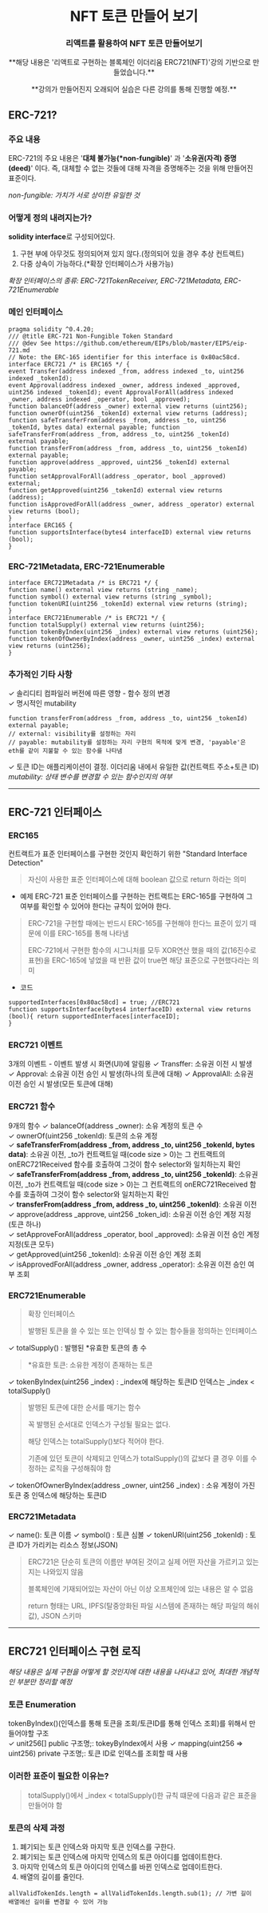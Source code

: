 <h1 align="center">NFT 토큰 만들어 보기</h1>
<h3 align="center">리액트를 활용하여 NFT 토큰 만들어보기</h3>
<p align="center">**해당 내용은 '리액트로 구현하는 블록체인 이더리움 ERC721(NFT)'강의 기반으로 만들었습니다.**</p>
<p align="center">**강의가 만들어진지 오래되어 실습은 다른 강의를 통해 진행할 예정.**</p>

## ERC-721?

### 주요 내용

ERC-721의 주요 내용은 '**대체 불가능(\*non-fungible)**' 과 '**소유권(자격) 증명(deed)**' 이다.
즉, 대체할 수 없는 것들에 대해 자격을 증명해주는 것을 위해 만들어진 표준이다.

_non-fungible: 가치가 서로 상이한 유일한 것_

### 어떻게 정의 내려지는가?

**solidity interface**로 구성되어있다.

1. 구현 부에 아무것도 정의되어져 있지 않다.(정의되어 있을 경우 추상 컨트렉트)
2. 다중 상속이 가능하다.(\*확장 인터페이스가 사용가능)

_확장 인터페이스의 종류: ERC-721TokenReceiver, ERC-721Metadata, ERC-721Enumerable_

### 메인 인터페이스

```
pragma solidity ^0.4.20;
/// @title ERC-721 Non-Fungible Token Standard
/// @dev See https://github.com/ethereum/EIPs/blob/master/EIPS/eip-721.md 
// Note: the ERC-165 identifier for this interface is 0x80ac58cd. 
interface ERC721 /* is ERC165 */ {
event Transfer(address indexed _from, address indexed _to, uint256 indexed _tokenId);
event Approval(address indexed _owner, address indexed _approved, uint256 indexed _tokenId); event ApprovalForAll(address indexed _owner, address indexed _operator, bool _approved);
function balanceOf(address _owner) external view returns (uint256);
function ownerOf(uint256 _tokenId) external view returns (address);
function safeTransferFrom(address _from, address _to, uint256 _tokenId, bytes data) external payable; function safeTransferFrom(address _from, address _to, uint256 _tokenId) external payable;
function transferFrom(address _from, address _to, uint256 _tokenId) external payable;
function approve(address _approved, uint256 _tokenId) external payable;
function setApprovalForAll(address _operator, bool _approved) external;
function getApproved(uint256 _tokenId) external view returns (address);
function isApprovedForAll(address _owner, address _operator) external view returns (bool);
}
interface ERC165 {
function supportsInterface(bytes4 interfaceID) external view returns (bool);
}
```

### ERC-721Metadata, ERC-721Enumerable

```
interface ERC721Metadata /* is ERC721 */ {
function name() external view returns (string _name);
function symbol() external view returns (string _symbol);
function tokenURI(uint256 _tokenId) external view returns (string);
}
interface ERC721Enumerable /* is ERC721 */ {
function totalSupply() external view returns (uint256);
function tokenByIndex(uint256 _index) external view returns (uint256);
function tokenOfOwnerByIndex(address _owner, uint256 _index) external view returns (uint256);
}
```

### 추가적인 기타 사항
✓ 솔리디티 컴파일러 버전에 따른 영향 - 함수 정의 변경 </br>
✓ 명시적인 mutability 
```
function transferFrom(address _from, address _to, uint256 _tokenId) external payable;
// external: visibility를 설정하는 자리
// payable: mutability를 설정하는 자리 구현의 목적에 맞게 변경, 'payable'은 eth를 같이 지불할 수 있는 함수를 나타냄
```
✓ 토큰 ID는 애플리케이션이 결정. 이더리움 내에서 유일한 값(컨트랙트 주소+토큰 ID)
*mutability: 상태 변수를 변경할 수 있는 함수인지의 여부*

---

## ERC-721 인터페이스

### ERC165
컨트랙트가 표준 인터페이스를 구현한 것인지 확인하기 위한 "Standard Interface Detection"
> 자신이 사용한 표준 인터페이스에 대해 boolean 값으로 return 하라는 의미
- 예제
ERC-721 표준 인터페이스를 구현하는 컨트랙트는 ERC-165를 구현하여 그 여부를 확인할 수 있어야 한다는 규칙이 있어야 한다.
> ERC-721을 구현할 때에는 반드시 ERC-165를 구현해야 한다느 표준이 있기 때문에 이를 ERC-165를 통해 나타냄
>
> ERC-721에서 구현한 함수의 시그니처를 모두 XOR연산 했을 때의 값(16진수로 표현)을 ERC-165에 넣었을 때 반환 값이 true면 해당 표준으로 구현했다라는 의미

- 코드
```
supportedInterfaces[0x80ac58cd] = true; //ERC721
function supportsInterface(bytes4 interfaceID) external view returns (bool){ return supportedInterfaces[interfaceID];
}
```

### ERC721 이벤트
3개의 이벤트 - 이벤트 발생 시 화면(UI)에 알림용
✓ Transffer: 소유권 이전 시 발생 
✓ Approval: 소유권 이전 승인 시 발생(하나의 토큰에 대해)
✓ ApprovalAll: 소유권 이전 승인 시 발생(모든 토큰에 대해)

### ERC721 함수
9개의 함수 
✓ balanceOf(address _owner): 소유 계정의 토큰 수 <br/>
✓ ownerOf(uint256 _tokenId): 토큰의 소유 계정<br/>
✓ **safeTransferFrom(address _from, address _to, uint256 _tokenId, bytes data)**: 소유권 이전, _to가 컨트랙트일 때(code size > 0)는 그 컨트랙트의 onERC721Received 함수를 호출하여 그것이 함수 selector와 일치하는지 확인<br/>
✓ **safeTransferFrom(address _from, address _to, uint256 _tokenId)**: 소유권 이전, _to가 컨트랙트일 때(code size > 0)는 그 컨트랙트의 onERC721Received 함수를 호출하여 그것이 함수 selector와 일치하는지 확인<br/>
✓ **transferFrom(address _from, address _to, uint256 _tokenId)**: 소유권 이전<br/>
✓ approve(address _approve, uint256 _token_id): 소유권 이전 승인 계정 지정(토큰 하나)<br/>
✓ setApproveForAll(address _operator, bool _approved): 소유권 이전 승인 계정 지정(토큰 모두)<br/>
✓ getApproved(uint256 _tokenId): 소유권 이전 승인 계정 조회<br/>
✓ isApprovedForAll(address _owner, address _operator): 소유권 이전 승인 여부 조회<br/>

### ERC721Enumerable
> 확장 인터페이스
>
> 발행된 토큰을 쓸 수 있는 또는 인덱싱 할 수 있는 함수들을 정의하는 인터페이스

✓ totalSupply() : 발행된 *유효한 토큰의 총 수<br/>
> *유효한 토큰: 소유한 계정이 존재하는 토큰

✓ tokenByIndex(uint256 _index) : _index에 해당하는 토큰ID 인덱스는 _index < totalSupply()<br/>
> 발행된 토큰에 대한 순서를 매기는 함수
>
> 꼭 발행된 순서대로 인덱스가 구성될 필요는 없다.
>
> 해당 인덱스는 totalSupply()보다 적어야 한다.
>
> 기존에 있던 토큰이 삭제되고 인덱스가 totalSupply()의 값보다 클 경우 이를 수정하는 로직을 구성해줘야 함

✓ tokenOfOwnerByIndex(address _owner, uint256 _index) : 소유 계정이 가진 토큰 중 인덱스에 해당하는 토큰ID<br/>

### ERC721Metadata
✓ name(): 토큰 이름
✓ symbol() : 토큰 심볼
✓ tokenURI(uint256 _tokenId) : 토큰 ID가 가리키는 리소스 정보(JSON)
> ERC721은 단순히 토큰의 이름만 부여된 것이고 실제 어떤 자산을 가르키고 있는 지는 나와있지 않음
>
> 블록체인에 기재되어있는 자산이 아닌 이상 오프체인에 있는 내용은 알 수 없음
>
> return 형태는 URL, IPFS(탈중앙화된 파일 시스템에 존재하는 해당 파일의 해쉬값), JSON 스키마

---

## ERC721 인터페이스 구현 로직
*해당 내용은 실제 구현을 어떻게 할 것인지에 대한 내용을 나타내고 있어, 최대한 개념적인 부분만 정리할 예정*

### 토큰 Enumeration
tokenByIndex()(인덱스를 통해 토큰을 조회/토큰ID를 통해 인덱스 조회)를 위해서 만들어야할 구조<br/>
✓ unit256[] public 구조명;: tokeyByIndex에서 사용
✓ mapping(uint256 => uint256) private 구조명;: 토큰 ID로 인덱스를 조회할 때 사용

### 이러한 표준이 필요한 이유는?
> totalSupply()에서 _index < totalSupply()한 규칙 떄문에 다음과 같은 표준을 만들어야 함

### 토큰의 삭제 과정
1. 폐기되는 토큰 인덱스와 마지막 토큰 인덱스를 구한다.
2. 폐기되는 토큰 인덱스에 마지막 인덱스의 토큰 아이디를 업데이트한다.
3. 마지막 인덱스의 토큰 아이디의 인덱스를 바뀐 인덱스로 업데이트한다.
4. 배열의 길이를 줄인다.
```
allValidTokenIds.length = allValidTokenIds.length.sub(1); // 가변 길이 배열에선 길이를 변경할 수 있어 가능
```